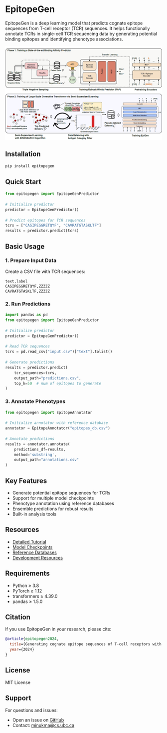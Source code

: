 # EpitopeGen

EpitopeGen is a deep learning model that predicts cognate epitope sequences from T-cell receptor (TCR) sequences. It helps functionally annotate TCRs in single-cell TCR sequencing data by generating potential binding epitopes and identifying phenotype associations.

<img src="./overview.PNG" alt="EpitopeGen" style="zoom:150%;" />

## Installation

```bash
pip install epitopegen
```

## Quick Start

```python
from epitopegen import EpitopeGenPredictor

# Initialize predictor
predictor = EpitopeGenPredictor()

# Predict epitopes for TCR sequences
tcrs = ["CASIPEGGRETQYF", "CAVRATGTASKLTF"]
results = predictor.predict(tcrs)
```

## Basic Usage

### 1. Prepare Input Data

Create a CSV file with TCR sequences:
```csv
text,label
CASIPEGGRETQYF,ZZZZZ
CAVRATGTASKLTF,ZZZZZ
```

### 2. Run Predictions

```python
import pandas as pd
from epitopegen import EpitopeGenPredictor

# Initialize predictor
predictor = EpitopeGenPredictor()

# Read TCR sequences
tcrs = pd.read_csv("input.csv")["text"].tolist()

# Generate predictions
results = predictor.predict(
    tcr_sequences=tcrs,
    output_path="predictions.csv",
    top_k=50  # num of epitopes to generate
)
```

### 3. Annotate Phenotypes

```python
from epitopegen import EpitopeAnnotator

# Initialize annotator with reference database
annotator = EpitopeAnnotator("epitopes_db.csv")

# Annotate predictions
results = annotator.annotate(
    predictions_df=results,
    method='substring',
    output_path="annotations.csv"
)
```

## Key Features

- Generate potential epitope sequences for TCRs
- Support for multiple model checkpoints
- Phenotype annotation using reference databases
- Ensemble predictions for robust results
- Built-in analysis tools

## Resources

- [Detailed Tutorial](https://github.com/Regaler/EpitopeGen/tutorials)
- [Model Checkpoints](https://zenodo.org/records/14853949)
- [Reference Databases](https://zenodo.org/records/14861398)
- [Development Resources](https://zenodo.org/records/14286754)

## Requirements

- Python ≥ 3.8
- PyTorch ≥ 1.12
- transformers ≥ 4.39.0
- pandas ≥ 1.5.0

## Citation

If you use EpitopeGen in your research, please cite:
```bibtex
@article{epitopegen2024,
  title={Generating cognate epitope sequences of T-cell receptors with a generative transformer},
  year={2024}
}
```

## License

MIT License

## Support

For questions and issues:
- Open an issue on [GitHub](https://github.com/regaler/epitopegen/issues)
- Contact: minukma@cs.ubc.ca
